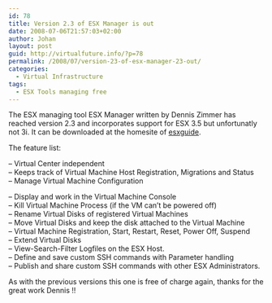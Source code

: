 ```yaml
---
id: 78
title: Version 2.3 of ESX Manager is out
date: 2008-07-06T21:57:03+02:00
author: Johan
layout: post
guid: http://virtualfuture.info/?p=78
permalink: /2008/07/version-23-of-esx-manager-23-out/
categories:
  - Virtual Infrastructure
tags:
  - ESX Tools managing free
---
```

The ESX managing tool ESX Manager written by Dennis Zimmer has reached version 2.3 and incorporates support for ESX 3.5 but unfortunatly not 3i. It can be downloaded at the homesite of <a href="http://www.esxguide.com" target="_blank">esxguide</a>.

The feature list:

&#8211; Virtual Center independent  
&#8211; Keeps track of Virtual Machine Host Registration, Migrations and Status  
&#8211; Manage Virtual Machine Configuration<!--more-->

  
&#8211; Display and work in the Virtual Machine Console  
&#8211; Kill Virtual Machine Process (if the VM can&#8217;t be powered off)  
&#8211; Rename Virtual Disks of registered Virtual Machines  
&#8211; Move Virtual Disks and keep the disk attached to the Virtual Machine  
&#8211; Virtual Machine Registration, Start, Restart, Reset, Power Off, Suspend  
&#8211; Extend Virtual Disks  
&#8211; View-Search-Filter Logfiles on the ESX Host.  
&#8211; Define and save custom SSH commands with Parameter handling  
&#8211; Publish and share custom SSH commands with other ESX Administrators.

As with the previous versions this one is free of charge again, thanks for the great work Dennis !!